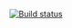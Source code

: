 [![Build status](https://build.appcenter.ms/v0.1/apps/9033c3e0-15d3-41b8-b32f-62a964cc49ef/branches/dev/badge)](https://appcenter.ms)
